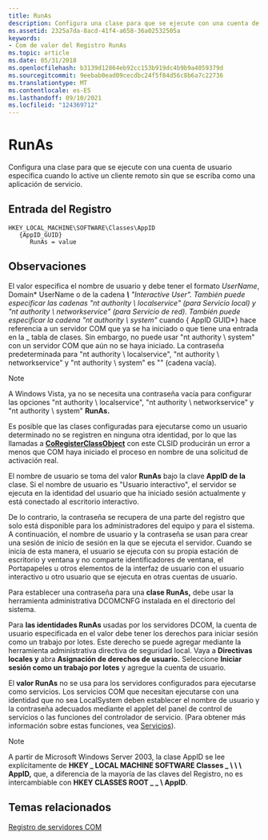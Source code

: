 ```yaml
---
title: RunAs
description: Configura una clase para que se ejecute con una cuenta de usuario específica cuando lo active un cliente remoto sin que se escriba como una aplicación de servicio.
ms.assetid: 2325a7da-8acd-41f4-a658-36a02532505a
keywords:
- Com de valor del Registro RunAs
ms.topic: article
ms.date: 05/31/2018
ms.openlocfilehash: b3139d12864eb92cc153b919dc4b9b9a4059379d
ms.sourcegitcommit: 9eebab0ead09cecdbc24f5f84d56c8b6a7c22736
ms.translationtype: MT
ms.contentlocale: es-ES
ms.lasthandoff: 09/10/2021
ms.locfileid: "124369712"
---
```

# <a name="runas"></a>RunAs

Configura una clase para que se ejecute con una cuenta de usuario específica cuando lo active un cliente remoto sin que se escriba como una aplicación de servicio.

## <a name="registry-entry"></a>Entrada del Registro

```
HKEY_LOCAL_MACHINE\SOFTWARE\Classes\AppID
   {AppID_GUID}
      RunAs = value
```

## <a name="remarks"></a>Observaciones

El valor especifica el nombre de usuario y debe tener el formato *UserName*, Domain* UserName o de la cadena ***\\**  "Interactive User". También puede especificar las cadenas "nt authority \\ localservice" (para Servicio local) y "nt authority \\ networkservice" (para Servicio de red). También puede especificar la cadena "nt authority \\ system"* cuando { AppID GUID*} hace referencia a un servidor COM que ya se ha iniciado o que tiene una entrada en la \_ tabla de clases. Sin embargo, no puede usar "nt authority \\ system" con un servidor COM que aún no se haya iniciado. La contraseña predeterminada para "nt authority \\ localservice", "nt authority \\ networkservice" y "nt authority \\ system" es "" (cadena vacía).

> [!Note]  
> A Windows Vista, ya no se necesita una contraseña vacía para configurar las opciones "nt authority \\ localservice", "nt authority \\ networkservice" y "nt authority \\ system" **RunAs.**

 

Es posible que las clases configuradas para ejecutarse como un usuario determinado no se registren en ninguna otra identidad, por lo que las llamadas a [**CoRegisterClassObject**](/windows/desktop/api/combaseapi/nf-combaseapi-coregisterclassobject) con este CLSID producirán un error a menos que COM haya iniciado el proceso en nombre de una solicitud de activación real.

El nombre de usuario se toma del valor **RunAs** bajo la clave **AppID de la** clase. Si el nombre de usuario es "Usuario interactivo", el servidor se ejecuta en la identidad del usuario que ha iniciado sesión actualmente y está conectado al escritorio interactivo.

De lo contrario, la contraseña se recupera de una parte del registro que solo está disponible para los administradores del equipo y para el sistema. A continuación, el nombre de usuario y la contraseña se usan para crear una sesión de inicio de sesión en la que se ejecuta el servidor. Cuando se inicia de esta manera, el usuario se ejecuta con su propia estación de escritorio y ventana y no comparte identificadores de ventana, el Portapapeles u otros elementos de la interfaz de usuario con el usuario interactivo u otro usuario que se ejecuta en otras cuentas de usuario.

Para establecer una contraseña para una **clase RunAs,** debe usar la herramienta administrativa DCOMCNFG instalada en el directorio del sistema.

Para **las identidades RunAs** usadas por los servidores DCOM, la cuenta de usuario especificada en el valor debe tener los derechos para iniciar sesión como un trabajo por lotes. Este derecho se puede agregar mediante la herramienta administrativa directiva de seguridad local. Vaya a **Directivas locales y** abra **Asignación de derechos de usuario.** Seleccione **Iniciar sesión como un trabajo por lotes** y agregue la cuenta de usuario.

El **valor RunAs** no se usa para los servidores configurados para ejecutarse como servicios. Los servicios COM que necesitan ejecutarse con una identidad que no sea LocalSystem deben establecer el nombre de usuario y la contraseña adecuados mediante el applet del panel de control de servicios o las funciones del controlador de servicio. (Para obtener más información sobre estas funciones, vea [Servicios](/windows/desktop/Services/services)).

> [!Note]  
> A partir de Microsoft Windows Server 2003, la clase AppID se lee explícitamente de **HKEY \_ LOCAL MACHINE SOFTWARE Classes \_ \\ \\ \\ AppID,** que, a diferencia de la mayoría de las claves del Registro, no es intercambiable con **HKEY CLASSES ROOT \_ \_ \\ AppID**.

 

## <a name="related-topics"></a>Temas relacionados

<dl> <dt>

[Registro de servidores COM](registering-com-servers.md)
</dt> </dl>

 

 